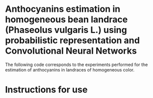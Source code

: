 # Anthocyanins estimation in homogeneous bean landrace (Phaseolus vulgaris L.) using probabilistic representation and Convolutional Neural Networks 

The following code corresponds to the experiments performed for the estimation of anthocyanins in landraces of homogeneous color.

# Instructions for use